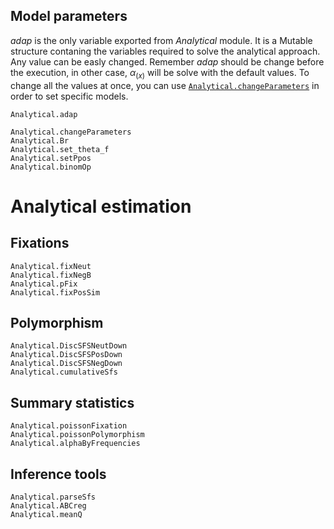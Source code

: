 ## Model parameters

*adap* is the only variable exported from *Analytical* module. It is a Mutable structure contaning the variables required to solve the analytical approach. Any value can be easly changed. Remember *adap* should be change before the execution, in other case, $\alpha_{(x)}$ will be solve with the default values. To change all the values at once, you can use [`Analytical.changeParameters`](@ref) in order to set specific models.

```@docs
Analytical.adap
```

```@docs
Analytical.changeParameters
Analytical.Br
Analytical.set_theta_f
Analytical.setPpos
Analytical.binomOp
```

# Analytical estimation
## Fixations
```@docs
Analytical.fixNeut
Analytical.fixNegB
Analytical.pFix
Analytical.fixPosSim
```

## Polymorphism
```@docs
Analytical.DiscSFSNeutDown
Analytical.DiscSFSPosDown
Analytical.DiscSFSNegDown
Analytical.cumulativeSfs
```

## Summary statistics
```@docs
Analytical.poissonFixation
Analytical.poissonPolymorphism
Analytical.alphaByFrequencies
```

## Inference tools
```@docs
Analytical.parseSfs
Analytical.ABCreg
Analytical.meanQ
```